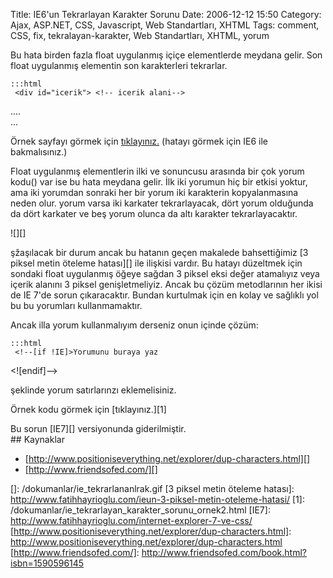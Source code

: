 Title: IE6&#039;un Tekrarlayan Karakter Sorunu
Date: 2006-12-12 15:50
Category: Ajax, ASP.NET, CSS, Javascript, Web Standartları, XHTML
Tags: comment, CSS, fix, tekralayan-karakter, Web Standartları, XHTML, yorum

Bu hata birden fazla float uygulanmış içiçe elementlerde meydana gelir.
Son float uygulanmış elementin son karakterleri tekrarlar.

	:::html
	 <div id="icerik"> <!-- icerik alani-->
<div id="anaIcerik"> .... </div><!-- anaIcerik sonu --> <!--
sagkolon baslangici --> <div id="sagKolon"> ... </div> </div>


Örnek sayfayı görmek için [tıklayınız.][] (hatayı görmek için IE6 ile
bakmalısınız.)

Float uygulanmış elementlerin ilki ve sonuncusu arasında bir çok yorum
kodu(<!-- bunun gibi -->) var ise bu hata meydana gelir. İlk iki
yorumun hiç bir etkisi yoktur, ama iki yorumdan sonraki her bir yorum
iki karakterin kopyalanmasına neden olur. yorum varsa iki karkater
tekrarlayacak, dört yorum olduğunda da dört karkater ve beş yorum olunca
da altı karakter tekrarlayacaktır.

![][]

şžaşılacak bir durum ancak bu hatanın geçen makalede bahsettiğimiz [3 piksel metin öteleme hatası][] ile ilişkisi vardır. Bu hatayı düzeltmek
için sondaki float uygulanmış öğeye sağdan 3 piksel eksi değer
atamalıyız veya içerik alanını 3 piksel genişletmeliyiz. Ancak bu çözüm
metodlarının her ikisi de IE 7'de sorun çıkaracaktır. Bundan kurtulmak
için en kolay ve sağlıklı yol bu bu yorumları kullanmamaktır.

Ancak illa yorum kullanmalıyım derseniz onun içinde çözüm:

	:::html
	 <!--[if !IE]>Yorumunu buraya yaz
<![endif]--> 

şeklinde yorum satırlarınzı eklemelisiniz.

Örnek kodu görmek için [tıklayınız.][1]

<div class="ekstrabilgi">
Bu sorun [IE7][] versiyonunda giderilmiştir.

</div>
## Kaynaklar

-   [http://www.positioniseverything.net/explorer/dup-characters.html][]
-   [http://www.friendsofed.com/][]

</p>

  [tıklayınız.]: /dokumanlar/ie_tekrarlayan_karakter_sorunu_ornek.html
  []: /dokumanlar/ie_tekrarlananlrak.gif
  [3 piksel metin öteleme hatası]: http://www.fatihhayrioglu.com/ieun-3-piksel-metin-oteleme-hatasi/
  [1]: /dokumanlar/ie_tekrarlayan_karakter_sorunu_ornek2.html
  [IE7]: http://www.fatihhayrioglu.com/internet-explorer-7-ve-css/
  [http://www.positioniseverything.net/explorer/dup-characters.html]: http://www.positioniseverything.net/explorer/dup-characters.html
  [http://www.friendsofed.com/]: http://www.friendsofed.com/book.html?isbn=1590596145

